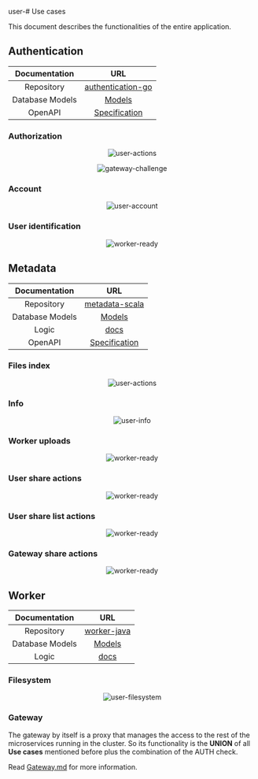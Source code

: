 user-# Use cases

This document describes the functionalities of the entire application.

## Authentication

|  Documentation  |                                            URL                                             |
| :-------------: | :----------------------------------------------------------------------------------------: |
|   Repository    |          [authentication-go](https://github.com/hawks-atlanta/authentication-go)           |
| Database Models |                            [Models](Database.md#Authentication)                            |
|     OpenAPI     | [Specification](https://github.com/hawks-atlanta/authentication-go/docs/spec.openapi.yaml) |

### Authorization

<p style="text-align: center"><img src="assets/use-cases/authentication/user-actions.svg" alt="user-actions" /></p>
<p style="text-align: center"><img src="assets/use-cases/authentication/gateway-challenge.svg" alt="gateway-challenge" /></p>

### Account

<p style="text-align: center"><img src="assets/use-cases/authentication/user-account.svg" alt="user-account" /></p>

### User identification

<p style="text-align: center"><img src="assets/use-cases/metadata/gw-user-id-actions.svg" alt="worker-ready" /></p>

## Metadata

|  Documentation  |                                           URL                                           |
| :-------------: | :-------------------------------------------------------------------------------------: |
|   Repository    |            [metadata-scala](https://github.com/hawks-atlanta/metadata-scala)            |
| Database Models |                             [Models](Database.md#Metadata)                              |
|      Logic      |                                [docs](docs/Metadata.md)                                 |
|     OpenAPI     | [Specification](https://github.com/hawks-atlanta/metadata-scala/docs/spec.openapi.yaml) |

### Files index

<p style="text-align: center"><img src="assets/use-cases/metadata/user-actions.svg" alt="user-actions" /></p>

### Info

<p style="text-align: center"><img src="assets/use-cases/metadata/user-info.svg" alt="user-info" /></p>

### Worker uploads

<p style="text-align: center"><img src="assets/use-cases/metadata/worker-ready.svg" alt="worker-ready" /></p>

### User share actions

<p style="text-align: center"><img src="assets/use-cases/metadata/user-share-actions.svg" alt="worker-ready" /></p>

### User share list actions

<p style="text-align: center"><img src="assets/use-cases/metadata/user-share-list-actions.svg" alt="worker-ready" /></p>

### Gateway share actions

<p style="text-align: center"><img src="assets/use-cases/metadata/gw-share-actions.svg" alt="worker-ready" /></p>

## Worker

|  Documentation  |                             URL                             |
| :-------------: | :---------------------------------------------------------: |
|   Repository    | [worker-java](https://github.com/hawks-atlanta/worker-java) |
| Database Models |                [Models](Database.md#Worker)                 |
|      Logic      |                   [docs](docs/Worker.md)                    |

### Filesystem

<p style="text-align: center"><img src="assets/use-cases/worker/user-filesystem.svg" alt="user-filesystem" /></p>

### Gateway

The gateway by itself is a proxy that manages the access to the rest of the microservices running in the cluster. So its functionality is the **UNION** of all **Use cases** mentioned before plus the combination of the AUTH check.

Read [Gateway.md](docs/Gateway.md) for more information.
